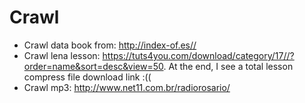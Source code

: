 # Crawl
- Crawl data book from: http://index-of.es//
- Crawl lena lesson: https://tuts4you.com/download/category/17//?order=name&sort=desc&view=50.
    At the end, I see a total lesson compress file download link :((
- Crawl mp3: http://www.net11.com.br/radiorosario/